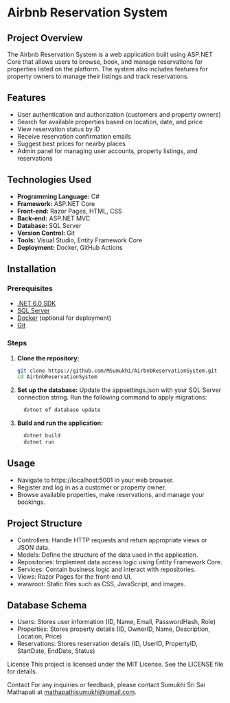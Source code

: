 # Airbnb Reservation System

## Project Overview
The Airbnb Reservation System is a web application built using ASP.NET Core that allows users to browse, book, and manage reservations for properties listed on the platform. The system also includes features for property owners to manage their listings and track reservations.

## Features
- User authentication and authorization (customers and property owners)
- Search for available properties based on location, date, and price
- View reservation status by ID
- Receive reservation confirmation emails
- Suggest best prices for nearby places
- Admin panel for managing user accounts, property listings, and reservations

## Technologies Used
- **Programming Language:** C#
- **Framework:** ASP.NET Core
- **Front-end:** Razor Pages, HTML, CSS
- **Back-end:** ASP.NET MVC
- **Database:** SQL Server
- **Version Control:** Git
- **Tools:** Visual Studio, Entity Framework Core
- **Deployment:** Docker, GitHub Actions

## Installation
### Prerequisites
- [.NET 6.0 SDK](https://dotnet.microsoft.com/download/dotnet/6.0)
- [SQL Server](https://www.microsoft.com/en-us/sql-server/sql-server-downloads)
- [Docker](https://www.docker.com/get-started) (optional for deployment)
- [Git](https://git-scm.com/)

### Steps
1. **Clone the repository:**
   ```bash
   git clone https://github.com/MSumukhi/AirbnbReservationSystem.git
   cd AirbnbReservationSystem
   
2. **Set up the database:**
    Update the appsettings.json with your SQL Server connection string.
    Run the following command to apply migrations:
    ```bash
      dotnet ef database update

3. **Build and run the application:**
    ```bash
      dotnet build
      dotnet run

## Usage
- Navigate to https://localhost:5001 in your web browser.
- Register and log in as a customer or property owner.
- Browse available properties, make reservations, and manage your bookings.

## Project Structure
- Controllers: Handle HTTP requests and return appropriate views or JSON data.
- Models: Define the structure of the data used in the application.
- Repositories: Implement data access logic using Entity Framework Core.
- Services: Contain business logic and interact with repositories.
- Views: Razor Pages for the front-end UI.
- wwwroot: Static files such as CSS, JavaScript, and images.

## Database Schema
- Users: Stores user information (ID, Name, Email, PasswordHash, Role)
- Properties: Stores property details (ID, OwnerID, Name, Description, Location, Price)
- Reservations: Stores reservation details (ID, UserID, PropertyID, StartDate, EndDate, Status)

License
This project is licensed under the MIT License. See the LICENSE file for details.

Contact
For any inquiries or feedback, please contact Sumukhi Sri Sai Mathapati at mathapathisumukhi@gmail.com.
